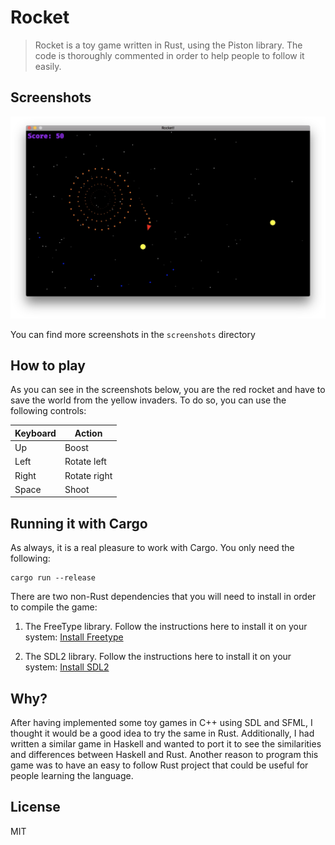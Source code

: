 Rocket
======

> Rocket is a toy game written in Rust, using the Piston library. The code is thoroughly commented in order to help people to follow it easily.

## Screenshots

![Screenshot](screenshots/gameplay2.png)

You can find more screenshots in the `screenshots` directory

## How to play

As you can see in the screenshots below, you are the red rocket and have to save the world from the yellow invaders. To do so, you can use the following controls:

Keyboard | Action
-------- | ------------
Up       | Boost
Left     | Rotate left
Right    | Rotate right
Space    | Shoot

## Running it with Cargo

As always, it is a real pleasure to work with Cargo. You only need the following:

```
cargo run --release
```

There are two non-Rust dependencies that you will need to install in order to compile the game:

1. The FreeType library. Follow the instructions here to install it on your system: [Install Freetype](https://github.com/bvssvni/Piston-Tutorials/tree/4772bfa970247cd0da80e92c582898a7a9a3218c/getting-started#freetype-on-os-x)

2. The SDL2 library. Follow the instructions here to install it on your system: [Install SDL2](https://github.com/PistonDevelopers/hematite#getting-started)


## Why?

After having implemented some toy games in C++ using SDL and SFML, I thought it would be a good idea to try the same in Rust. Additionally, I had written a similar game in Haskell and wanted to port it to see the similarities and differences between Haskell and Rust. Another reason to program this game was to have an easy to follow Rust project that could be useful for people learning the language.

## License

MIT
